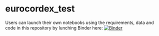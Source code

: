 # eurocordex_test

Users can launch their own notebooks using the requirements, data and code in this repository by lunching Binder here: [![Binder](https://mybinder.org/badge_logo.svg)](https://mybinder.org/v2/gh/raquel-ucl/binder_test/HEAD)
